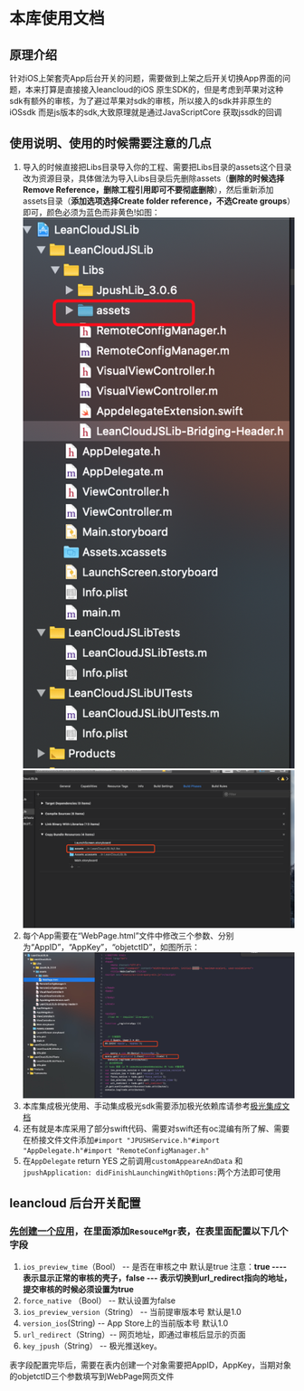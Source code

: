 # 本库使用文档
## 原理介绍
针对iOS上架套壳App后台开关的问题，需要做到上架之后开关切换App界面的问题，本来打算是直接接入leancloud的iOS 原生SDK的，但是考虑到苹果对这种sdk有额外的审核，为了避过苹果对sdk的审核，所以接入的sdk并非原生的iOSsdk 而是js版本的sdk,大致原理就是通过JavaScriptCore 获取jssdk的回调


## 使用说明、使用的时候需要注意的几点
1. 导入的时候直接把Libs目录导入你的工程、需要把Libs目录的assets这个目录改为资源目录，具体做法为导入Libs目录后先删除assets（**删除的时候选择Remove Reference，删除工程引用即可不要彻底删除**），然后重新添加assets目录（**添加选项选择Create folder reference，不选Create groups**）即可，颜色必须为蓝色而非黄色!如图：![图1](https://github.com/shadow-boy/LeanCloudJSLib/blob/master/images/WechatIMG35.png) ![](https://github.com/shadow-boy/LeanCloudJSLib/blob/master/images/WechatIMG36.png)
2. 每个App需要在“WebPage.html”文件中修改三个参数、分别为“AppID”，“AppKey”，“objetctID”，如图所示：![](https://github.com/shadow-boy/LeanCloudJSLib/blob/master/images/WechatIMG37.jpeg)
3. 本库集成极光使用、手动集成极光sdk需要添加极光依赖库请参考[极光集成文档](https://docs.jiguang.cn/jpush/client/iOS/ios_guide_new/)
4. 还有就是本库采用了部分swift代码、需要对swift还有oc混编有所了解、需要在桥接文件文件添加```#import "JPUSHService.h"#import "AppDelegate.h"#import "RemoteConfigManager.h"```
5. 在`AppDelegate` return YES 之前调用`customAppeareAndData` 和 `jpushApplication: didFinishLaunchingWithOptions:`两个方法即可使用


## leancloud 后台开关配置
### [先创建一个应用](https://leancloud.cn/dashboard/applist.html#/newapp)，在里面添加`ResouceMgr`表，在表里面配置以下几个字段
1. `ios_preview_time`（Bool） -- 是否在审核之中 默认是true 注意：**true ---- 表示显示正常的审核的壳子，false --- 表示切换到url_redirect指向的地址，提交审核的时候必须设置为true**
2. `force_native` （Bool） -- 默认设置为false
3. `ios_preview_version`（String） -- 当前提审版本号 默认是1.0
4. `version_ios`(String) -- App Store上的当前版本号 默认1.0
5. `url_redirect`（String）-- 网页地址，即通过审核后显示的页面
6. `key_jpush`（String） -- 极光推送key。


表字段配置完毕后，需要在表内创建一个对象需要把AppID，AppKey，当期对象的objetctID三个参数填写到WebPage网页文件
